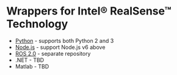 # Wrappers for Intel® RealSense™ Technology

* [Python](./python/) - supports both Python 2 and 3
* [Node.js](./nodejs) - support Node.js v6 above
* [ROS 2.0](https://github.com/intel-ros/realsense/releases) - separate repository
* .NET - TBD
* Matlab - TBD
